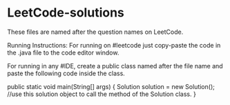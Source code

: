 # LeetCode-solutions
These files are named after the question names on LeetCode. 

Running Instructions:
For running on #leetcode just copy-paste the code in the .java file to the code editor window.

For running in any #IDE, create a public class named after the file name and paste the following code inside the class.

public static void main(String[] args)
    {
        Solution solution = new Solution();
        //use this solution object to call the method of the Solution class.
    }
